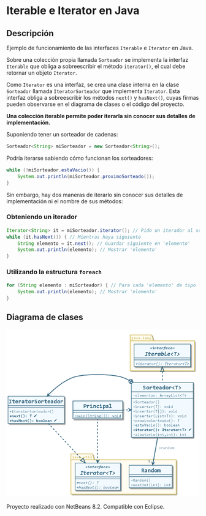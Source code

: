 # Iterable e Iterator en Java

## Descripción

Ejemplo de funcionamiento de las interfaces `Iterable` e `Iterator` en Java.

Sobre una colección propia llamada `Sorteador` se implementa la interfaz `Iterable` que obliga a sobreescribir el método `iterator()`, el cual debe retornar un objeto `Iterator`.

Como `Iterator` es una interfaz, se crea una clase interna en la clase `Sorteador` llamada `IteratorSorteador` que implementa `Iterator`. Esta interfaz obliga a sobreescribir los métodos `next()` y `hasNext()`, cuyas firmas pueden observarse en el diagrama de clases o el código del proyecto.

**Una colección iterable permite poder iterarla sin conocer sus detalles de implementación.**

Suponiendo tener un sorteador de cadenas:

```java
Sorteador<String> miSorteador = new Sorteador<String>();
```

Podría iterarse sabiendo cómo funcionan los sorteadores:

```java
while (!miSorteador.estaVacio()) {
    System.out.println(miSorteador.proximoSorteado());
}
```

Sin embargo, hay dos maneras de iterarlo sin conocer sus detalles de implementación ni el nombre de sus métodos:

### Obteniendo un iterador 

```java
Iterator<String> it = miSorteador.iterator(); // Pido un iterador al sorteador
while (it.hasNext()) { // Mientras haya siguiente
    String elemento = it.next(); // Guardar siguiente en 'elemento'
    System.out.println(elemento); // Mostrar 'elemento'
}
```
### Utilizando la estructura `foreach`

```java
for (String elemento : miSorteador) { // Para cada 'elemento' de tipo 'String' en la colección 'miSorteador'
    System.out.println(elemento); // Mostrar 'elemento'
}
```
## Diagrama de clases

![Diagrama de clases](src/uml/clases-iterable-iterator-java.png)

Proyecto realizado con NetBeans 8.2. Compatible con Eclipse.